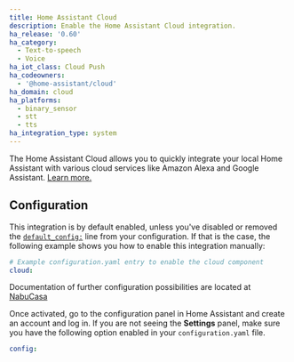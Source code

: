 ```yaml
---
title: Home Assistant Cloud
description: Enable the Home Assistant Cloud integration.
ha_release: '0.60'
ha_category:
  - Text-to-speech
  - Voice
ha_iot_class: Cloud Push
ha_codeowners:
  - '@home-assistant/cloud'
ha_domain: cloud
ha_platforms:
  - binary_sensor
  - stt
  - tts
ha_integration_type: system
---
```


The Home Assistant Cloud allows you to quickly integrate your local Home Assistant with various cloud services like Amazon Alexa and Google Assistant. [Learn more.](/cloud)

## Configuration

This integration is by default enabled, unless you've disabled or removed the [`default_config:`](/integrations/default_config/) line from your configuration. If that is the case, the following example shows you how to enable this integration manually:

```yaml
# Example configuration.yaml entry to enable the cloud component
cloud:
```

Documentation of further configuration possibilities are located at [NabuCasa](https://www.nabucasa.com/config/)

Once activated, go to the configuration panel in Home Assistant and create an account and log in. If you are not seeing the **Settings** panel, make sure you have the following option enabled in your `configuration.yaml` file.

```yaml
config:
```
